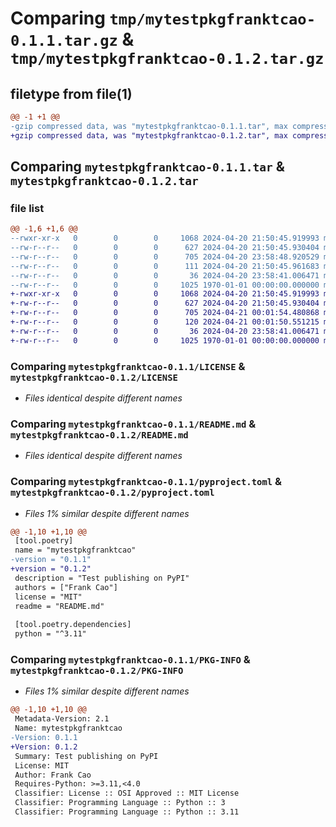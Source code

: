 # Comparing `tmp/mytestpkgfranktcao-0.1.1.tar.gz` & `tmp/mytestpkgfranktcao-0.1.2.tar.gz`

## filetype from file(1)

```diff
@@ -1 +1 @@
-gzip compressed data, was "mytestpkgfranktcao-0.1.1.tar", max compression
+gzip compressed data, was "mytestpkgfranktcao-0.1.2.tar", max compression
```

## Comparing `mytestpkgfranktcao-0.1.1.tar` & `mytestpkgfranktcao-0.1.2.tar`

### file list

```diff
@@ -1,6 +1,6 @@
--rwxr-xr-x   0        0        0     1068 2024-04-20 21:50:45.919993 mytestpkgfranktcao-0.1.1/LICENSE
--rw-r--r--   0        0        0      627 2024-04-20 21:50:45.930404 mytestpkgfranktcao-0.1.1/README.md
--rw-r--r--   0        0        0      705 2024-04-20 23:58:48.920529 mytestpkgfranktcao-0.1.1/pyproject.toml
--rw-r--r--   0        0        0      111 2024-04-20 21:50:45.961683 mytestpkgfranktcao-0.1.1/src/mytestpkgfranktcao/__init__.py
--rw-r--r--   0        0        0       36 2024-04-20 23:58:41.006471 mytestpkgfranktcao-0.1.1/src/mytestpkgfranktcao/mytestpkg.py
--rw-r--r--   0        0        0     1025 1970-01-01 00:00:00.000000 mytestpkgfranktcao-0.1.1/PKG-INFO
+-rwxr-xr-x   0        0        0     1068 2024-04-20 21:50:45.919993 mytestpkgfranktcao-0.1.2/LICENSE
+-rw-r--r--   0        0        0      627 2024-04-20 21:50:45.930404 mytestpkgfranktcao-0.1.2/README.md
+-rw-r--r--   0        0        0      705 2024-04-21 00:01:54.480868 mytestpkgfranktcao-0.1.2/pyproject.toml
+-rw-r--r--   0        0        0      120 2024-04-21 00:01:50.551215 mytestpkgfranktcao-0.1.2/src/mytestpkgfranktcao/__init__.py
+-rw-r--r--   0        0        0       36 2024-04-20 23:58:41.006471 mytestpkgfranktcao-0.1.2/src/mytestpkgfranktcao/mytestpkg.py
+-rw-r--r--   0        0        0     1025 1970-01-01 00:00:00.000000 mytestpkgfranktcao-0.1.2/PKG-INFO
```

### Comparing `mytestpkgfranktcao-0.1.1/LICENSE` & `mytestpkgfranktcao-0.1.2/LICENSE`

 * *Files identical despite different names*

### Comparing `mytestpkgfranktcao-0.1.1/README.md` & `mytestpkgfranktcao-0.1.2/README.md`

 * *Files identical despite different names*

### Comparing `mytestpkgfranktcao-0.1.1/pyproject.toml` & `mytestpkgfranktcao-0.1.2/pyproject.toml`

 * *Files 1% similar despite different names*

```diff
@@ -1,10 +1,10 @@
 [tool.poetry]
 name = "mytestpkgfranktcao"
-version = "0.1.1"
+version = "0.1.2"
 description = "Test publishing on PyPI"
 authors = ["Frank Cao"]
 license = "MIT"
 readme = "README.md"
 
 [tool.poetry.dependencies]
 python = "^3.11"
```

### Comparing `mytestpkgfranktcao-0.1.1/PKG-INFO` & `mytestpkgfranktcao-0.1.2/PKG-INFO`

 * *Files 1% similar despite different names*

```diff
@@ -1,10 +1,10 @@
 Metadata-Version: 2.1
 Name: mytestpkgfranktcao
-Version: 0.1.1
+Version: 0.1.2
 Summary: Test publishing on PyPI
 License: MIT
 Author: Frank Cao
 Requires-Python: >=3.11,<4.0
 Classifier: License :: OSI Approved :: MIT License
 Classifier: Programming Language :: Python :: 3
 Classifier: Programming Language :: Python :: 3.11
```

